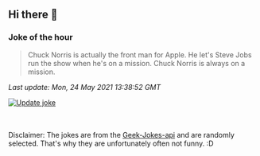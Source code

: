 ## Hi there 👋

### Joke of the hour
<!-- joke -->
>Chuck Norris is actually the front man for Apple. He let's Steve Jobs run the show when he's on a mission. Chuck Norris is always on a mission.
<!-- /joke -->

*Last update: Mon, 24 May 2021 13:38:52 GMT*

[![Update joke](https://github.com/nclskfm/nclskfm/actions/workflows/joke.yml/badge.svg)](https://github.com/nclskfm/nclskfm/actions/workflows/joke.yml)

<br><br>
Disclaimer: The jokes are from the [Geek-Jokes-api](https://github.com/sameerkumar18/geek-joke-api) and are randomly selected. That's why they are unfortunately often not funny. :D
